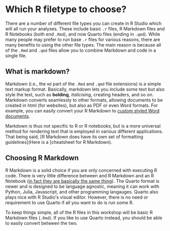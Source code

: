 # Which R filetype to choose?

There are a number of different file types you can create in R Studio which will all run your analyses. These include basic `.r` files, R Markdown files and R Notebooks (both end `.Rmd`), and now Quarto files (ending in `.qmd`). While many people may prefer to run base `.r` files for various reasons, there are many benefits to using the other file types. The main reason is because all of the `.Rmd` and `.qmd` files allow you to combine Markdown and code in a single file. 

## What is markdown?

Markdown (i.e., the `md` part of the `.Rmd` and `.qmd` file extensions) is a simple text markup format. Basically, markdown lets you include some text but also style the text, such as **bolding**, *italicising*, creating headers, and so on. Markdown converts seamlessly to other formats, allowing documents to be created in html (for websites), but also as PDF or even Word formats. For example, you can easily convert your R Markdown to [custom styled Word documents](https://rmarkdown.rstudio.com/articles_docx.html). 

Markdown is thus not specific to R or R notebooks, but is a more universal method for rendering text that is employed in various different applications. That being said, [R Markdown does have its own set of formatting guidelines](Here is a [cheatsheet for R Markdown).

## Choosing R Markdown

R Markdown is a solid choice if you are only concerned with executing R code. There is very little difference between and R Markdown and an R Notebook ([in fact they are basically the same thing](https://stackoverflow.com/questions/43820483/difference-between-r-markdown-and-r-notebook)). The Quarto format is newer and is designed to be language agnostic, meaning it can work with Python, Julia, Javascript, and other programming langauges. Quarto also plays nice with R Studio's visual editor. However, there is no need or requirement to use Quarto if all you want to do is run some R. 

To keep things simple, all of the R files in this workshop will be basic R Markdown files (`.Rmd`). If you like to use Quarto instead, you should be able to easily convert between the two. 

